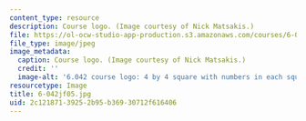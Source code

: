 ```yaml
---
content_type: resource
description: Course logo. (Image courtesy of Nick Matsakis.)
file: https://ol-ocw-studio-app-production.s3.amazonaws.com/courses/6-042j-mathematics-for-computer-science-fall-2005/2c12187139252b95b36930712f616406_6-042jf05.jpg
file_type: image/jpeg
image_metadata:
  caption: Course logo. (Image courtesy of Nick Matsakis.)
  credit: ''
  image-alt: '6.042 course logo: 4 by 4 square with numbers in each square.'
resourcetype: Image
title: 6-042jf05.jpg
uid: 2c121871-3925-2b95-b369-30712f616406
---
```


